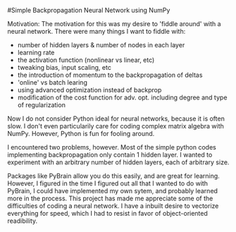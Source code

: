 #Simple Backpropagation Neural Network using NumPy

Motivation: 
The motivation for this was my desire to 'fiddle around' with a neural network. There were many things I want to fiddle with: 
* number of hidden layers & number of nodes in each layer 
* learning rate
* the activation function (nonlinear vs linear, etc)
* tweaking bias, input scaling, etc 
* the introduction of momentum to the backpropagation of deltas
* 'online' vs batch learing
* using advanced optimization instead of backprop
* modification of the cost function for adv. opt. including degree and type of regularization 


Now I do not consider Python ideal for neural networks, because it is often slow. I don't even particularily care for coding complex matrix algebra with NumPy. However, Python is fun for fooling around. 

I encountered two problems, however. Most of the simple python codes implementing backpropagation only contain 1 hidden layer. I wanted to experiment 
with an arbitrary number of hidden layers, each of arbitrary size.

Packages like PyBrain allow you do this easily, and are great for learning. However, I figured in the time 
I figured out all that I wanted to do with PyBrain, I could have implemented my own sytem, and probably learned more in the process.
This project has made me appreciate some of the difficulties of coding a neural network. 
I have a inbuilt desire to vectorize everything for speed, which I had to resist in favor of object-oriented readibility. 

